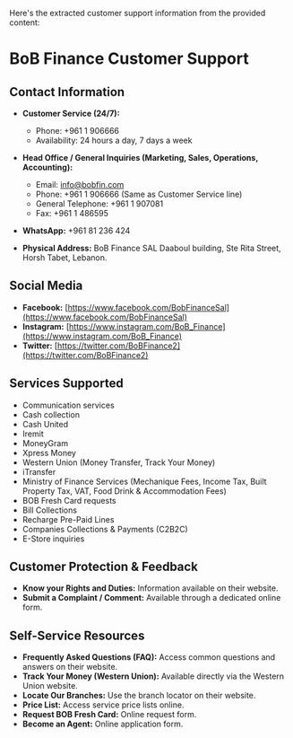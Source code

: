 Here's the extracted customer support information from the provided content:

# BoB Finance Customer Support

## Contact Information

*   **Customer Service (24/7):**
    *   Phone: +961 1 906666
    *   Availability: 24 hours a day, 7 days a week

*   **Head Office / General Inquiries (Marketing, Sales, Operations, Accounting):**
    *   Email: info@bobfin.com
    *   Phone: +961 1 906666 (Same as Customer Service line)
    *   General Telephone: +961 1 907081
    *   Fax: +961 1 486595

*   **WhatsApp:** +961 81 236 424

*   **Physical Address:**
    BoB Finance SAL
    Daaboul building, Ste Rita Street,
    Horsh Tabet, Lebanon.

## Social Media

*   **Facebook:** [https://www.facebook.com/BobFinanceSal](https://www.facebook.com/BobFinanceSal)
*   **Instagram:** [https://www.instagram.com/BoB_Finance](https://www.instagram.com/BoB_Finance)
*   **Twitter:** [https://twitter.com/BoBFinance2](https://twitter.com/BoBFinance2)

## Services Supported

*   Communication services
*   Cash collection
*   Cash United
*   Iremit
*   MoneyGram
*   Xpress Money
*   Western Union (Money Transfer, Track Your Money)
*   iTransfer
*   Ministry of Finance Services (Mechanique Fees, Income Tax, Built Property Tax, VAT, Food Drink & Accommodation Fees)
*   BOB Fresh Card requests
*   Bill Collections
*   Recharge Pre-Paid Lines
*   Companies Collections & Payments (C2B2C)
*   E-Store inquiries

## Customer Protection & Feedback

*   **Know your Rights and Duties:** Information available on their website.
*   **Submit a Complaint / Comment:** Available through a dedicated online form.

## Self-Service Resources

*   **Frequently Asked Questions (FAQ):** Access common questions and answers on their website.
*   **Track Your Money (Western Union):** Available directly via the Western Union website.
*   **Locate Our Branches:** Use the branch locator on their website.
*   **Price List:** Access service price lists online.
*   **Request BOB Fresh Card:** Online request form.
*   **Become an Agent:** Online application form.